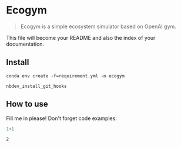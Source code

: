
# Ecogym
> Ecogym is a simple ecosystem simulator based on OpenAI gym. 


This file will become your README and also the index of your documentation.

## Install

`conda env create -f=requirement.yml -n ecogym`

`nbdev_install_git_hooks`

## How to use

Fill me in please! Don't forget code examples:

```python
1+1
```




    2


